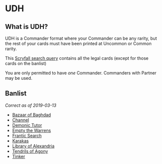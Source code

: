 # UDH

## What is UDH?

UDH is a Commander format where your Commander can be any rarity, but the rest of your cards must have been printed at Uncommon or Common rarity.

This [Scryfall search query](https://scryfall.com/search?q=f%3Aedh+r%3C%3Du) contains all the legal cards (except for those cards on the banlist)

You are only permitted to have *one* Commander. Commanders with Partner may be used. 

## Banlist

_Correct as of 2019-03-13_ 

- [Bazaar of Baghdad](https://scryfall.com/card/arn/70/bazaar-of-baghdad)
- [Channel](https://scryfall.com/card/lea/188/channel)
- [Demonic Tutor](https://scryfall.com/card/lea/104/demonic-tutor)
- [Empty the Warrens](https://scryfall.com/card/dds/15/empty-the-warrens)
- [Frantic Search](https://scryfall.com/card/uma/57/frantic-search)
- [Karakas](https://scryfall.com/card/leg/303/karakas)
- [Library of Alexandria](https://scryfall.com/card/arn/76/library-of-alexandria)
- [Tendrils of Agony](https://scryfall.com/card/scg/75/tendrils-of-agony)
- [Tinker](https://scryfall.com/card/ulg/45/tinker)
